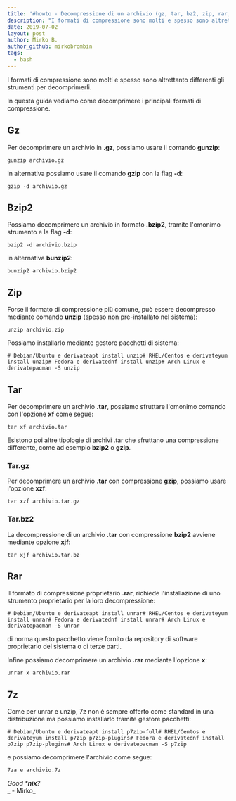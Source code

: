 ```yaml
---
title: '#howto - Decompressione di un archivio (gz, tar, bz2, zip, rar, 7z)'
description: "I formati di compressione sono molti e spesso sono altrettanto differenti gli strumenti per decomprimerli."
date: 2019-07-02
layout: post
author: Mirko B.
author_github: mirkobrombin
tags:
  - bash
---
```

I formati di compressione sono molti e spesso sono altrettanto differenti gli strumenti per decomprimerli.

In questa guida vediamo come decomprimere i principali formati di compressione.

## Gz

Per decomprimere un archivio in **.gz**, possiamo usare il comando **gunzip**:

    gunzip archivio.gz

in alternativa possiamo usare il comando **gzip** con la flag **-d**:

    gzip -d archivio.gz

## Bzip2

Possiamo decomprimere un archivio in formato **.bzip2**, tramite l'omonimo strumento e la flag **-d**:

    bzip2 -d archivio.bzip

in alternativa **bunzip2**:

    bunzip2 archivio.bzip2

## Zip

Forse il formato di compressione più comune, può essere decompresso mediante comando **unzip** (spesso non pre-installato nel sistema):

    unzip archivio.zip

Possiamo installarlo mediante gestore pacchetti di sistema:

    # Debian/Ubuntu e derivateapt install unzip# RHEL/Centos e derivateyum install unzip# Fedora e derivatednf install unzip# Arch Linux e derivatepacman -S unzip

## Tar

Per decomprimere un archivio **.tar**, possiamo sfruttare l'omonimo comando con l'opzione **xf** come segue:

    tar xf archivio.tar

Esistono poi altre tipologie di archivi .tar che sfruttano una compressione differente, come ad esempio **bzip2** o **gzip**.

### Tar.gz

Per decomprimere un archivio **.tar** con compressione **gzip**, possiamo usare l'opzione **xzf**:

    tar xzf archivio.tar.gz

### Tar.bz2

La decompressione di un archivio **.tar** con compressione **bzip2** avviene mediante opzione **xjf**:

    tar xjf archivio.tar.bz

## Rar

Il formato di compressione proprietario **.rar**, richiede l'installazione di uno strumento proprietario per la loro decompressione:

    # Debian/Ubuntu e derivateapt install unrar# RHEL/Centos e derivateyum install unrar# Fedora e derivatednf install unrar# Arch Linux e derivatepacman -S unrar

di norma questo pacchetto viene fornito da repository di software proprietario del sistema o di terze parti.

Infine possiamo decomprimere un archivio **.rar** mediante l'opzione **x**:

    unrar x archivio.rar

## 7z

Come per unrar e unzip, 7z non è sempre offerto come standard in una distribuzione ma possiamo installarlo tramite gestore pacchetti:

    # Debian/Ubuntu e derivateapt install p7zip-full# RHEL/Centos e derivateyum install p7zip p7zip-plugins# Fedora e derivatednf install p7zip p7zip-plugins# Arch Linux e derivatepacman -S p7zip

e possiamo decomprimere l'archivio come segue:

    7za e archivio.7z

_Good ***nix**?_  
_ - Mirko_